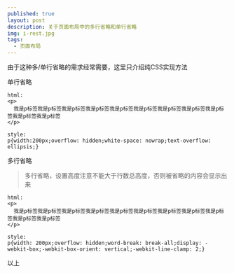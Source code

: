 ```yaml
---
published: true
layout: post
description: 关于页面布局中的多行省略和单行省略
img: i-rest.jpg
tags:
  - 页面布局
---
```

由于这种多/单行省略的需求经常需要，这里只介绍纯CSS实现方法

单行省略
```
html:
<p>
  我是p标签我是p标签我是p标签我是p标签我是p标签我是p标签我是p标签我是p标签我是p标签我是p标签我是p标签
</p>

style:
p{width:200px;overflow: hidden;white-space: nowrap;text-overflow: ellipsis;}
```

多行省略

> 多行省略，设置高度注意不能大于行数总高度，否则被省略的内容会显示出来


```
html:
<p>
  我是p标签我是p标签我是p标签我是p标签我是p标签我是p标签我是p标签我是p标签我是p标签我是p标签我是p标签
</p>

style:
p{width: 200px;overflow: hidden;word-break: break-all;display: -webkit-box;-webkit-box-orient: vertical;-webkit-line-clamp: 2;}
```

以上
